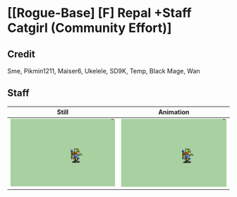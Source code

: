 # [\[Rogue-Base\] \[F\] Repal +Staff Catgirl \(Community Effort\)]

## Credit

Sme, Pikmin1211, Maiser6, Ukelele, SD9K, Temp, Black Mage, Wan
	
## Staff

| Still | Animation |
| :---: | :-------: |
| ![Staff still](./Staff_000.png) | ![Staff animation](./Staff.gif) |
